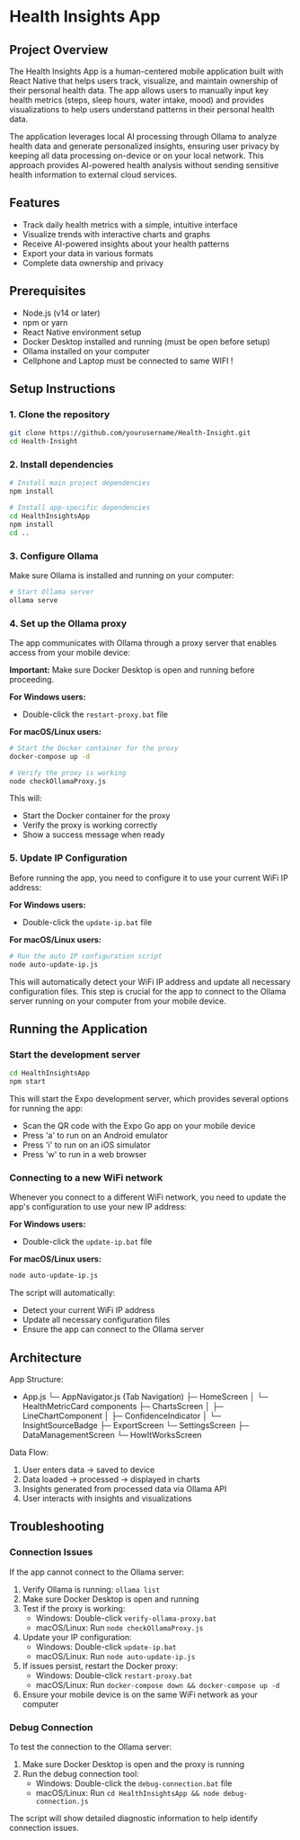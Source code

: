 # Health Insights App

## Project Overview
The Health Insights App is a human-centered mobile application built with React Native that helps users track, visualize, and maintain ownership of their personal health data. The app allows users to manually input key health metrics (steps, sleep hours, water intake, mood) and provides visualizations to help users understand patterns in their personal health data.

The application leverages local AI processing through Ollama to analyze health data and generate personalized insights, ensuring user privacy by keeping all data processing on-device or on your local network. This approach provides AI-powered health analysis without sending sensitive health information to external cloud services.

## Features
- Track daily health metrics with a simple, intuitive interface
- Visualize trends with interactive charts and graphs
- Receive AI-powered insights about your health patterns
- Export your data in various formats
- Complete data ownership and privacy

## Prerequisites
- Node.js (v14 or later)
- npm or yarn
- React Native environment setup
- Docker Desktop installed and running (must be open before setup)
- Ollama installed on your computer
- Cellphone and Laptop must be connected to same WIFI !

## Setup Instructions

### 1. Clone the repository
```bash
git clone https://github.com/yourusername/Health-Insight.git
cd Health-Insight
```

### 2. Install dependencies
```bash
# Install main project dependencies
npm install

# Install app-specific dependencies
cd HealthInsightsApp
npm install
cd ..
```

### 3. Configure Ollama
Make sure Ollama is installed and running on your computer:
```bash
# Start Ollama server
ollama serve
```

### 4. Set up the Ollama proxy
The app communicates with Ollama through a proxy server that enables access from your mobile device:

**Important:** Make sure Docker Desktop is open and running before proceeding.

**For Windows users:**
- Double-click the `restart-proxy.bat` file

**For macOS/Linux users:**
```bash
# Start the Docker container for the proxy
docker-compose up -d

# Verify the proxy is working
node checkOllamaProxy.js
```

This will:
- Start the Docker container for the proxy
- Verify the proxy is working correctly
- Show a success message when ready

### 5. Update IP Configuration
Before running the app, you need to configure it to use your current WiFi IP address:

**For Windows users:**
- Double-click the `update-ip.bat` file

**For macOS/Linux users:**
```bash
# Run the auto IP configuration script
node auto-update-ip.js
```

This will automatically detect your WiFi IP address and update all necessary configuration files. This step is crucial for the app to connect to the Ollama server running on your computer from your mobile device.

## Running the Application

### Start the development server
```bash
cd HealthInsightsApp
npm start
```

This will start the Expo development server, which provides several options for running the app:

- Scan the QR code with the Expo Go app on your mobile device
- Press 'a' to run on an Android emulator
- Press 'i' to run on an iOS simulator
- Press 'w' to run in a web browser

### Connecting to a new WiFi network
Whenever you connect to a different WiFi network, you need to update the app's configuration to use your new IP address:

**For Windows users:**
- Double-click the `update-ip.bat` file

**For macOS/Linux users:**
```bash
node auto-update-ip.js
```

The script will automatically:
- Detect your current WiFi IP address
- Update all necessary configuration files
- Ensure the app can connect to the Ollama server

## Architecture

App Structure:
- App.js 
  └─ AppNavigator.js (Tab Navigation)
     ├─ HomeScreen
     │  └─ HealthMetricCard components
     ├─ ChartsScreen
     │  ├─ LineChartComponent 
     │  ├─ ConfidenceIndicator
     │  └─ InsightSourceBadge
     ├─ ExportScreen
     └─ SettingsScreen
        ├─ DataManagementScreen
        └─ HowItWorksScreen

Data Flow:
1. User enters data → saved to device
2. Data loaded → processed → displayed in charts
3. Insights generated from processed data via Ollama API
4. User interacts with insights and visualizations

## Troubleshooting

### Connection Issues
If the app cannot connect to the Ollama server:

1. Verify Ollama is running: `ollama list`
2. Make sure Docker Desktop is open and running
3. Test if the proxy is working:
   - Windows: Double-click `verify-ollama-proxy.bat`
   - macOS/Linux: Run `node checkOllamaProxy.js`
4. Update your IP configuration:
   - Windows: Double-click `update-ip.bat`
   - macOS/Linux: Run `node auto-update-ip.js`
5. If issues persist, restart the Docker proxy:
   - Windows: Double-click `restart-proxy.bat`
   - macOS/Linux: Run `docker-compose down && docker-compose up -d`
6. Ensure your mobile device is on the same WiFi network as your computer

### Debug Connection
To test the connection to the Ollama server:

1. Make sure Docker Desktop is open and the proxy is running
2. Run the debug connection tool:
   - Windows: Double-click the `debug-connection.bat` file
   - macOS/Linux: Run `cd HealthInsightsApp && node debug-connection.js`

The script will show detailed diagnostic information to help identify connection issues.